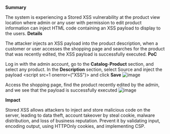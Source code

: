 **Summary**

The system is experiencing a Stored XSS vulnerability at the product view location where admin or any user with permission to edit product information can inject HTML code containing an XSS payload to display to the users.
**Details**

The attacker injects an XSS payload into the product description, when a customer or user accesses the shopping page and searches for the product that was recently edited, the XSS payload is successfully executed.
**PoC**

Log in with the admin account, go to the **Catalog**-**Product** section, and select any product.
In the **Description** section, select Source and inject the payload <script src=1 onerror=("XSS")> and click **Save**
![image](https://github.com/user-attachments/assets/2745b3b8-1d13-428c-b4b5-83980e3c7fa9)
 
Access the shopping page, find the product recently edited by the admin, and we see that the payload is successfully executed
 ![image](https://github.com/user-attachments/assets/c775ad3d-7903-4dd9-86d0-fc987b934a27)

**Impact**

Stored XSS allows attackers to inject and store malicious code on the server, leading to data theft, account takeover by steal cookie, malware distribution, and loss of business reputation. Prevent it by validating input, encoding output, using HTTPOnly cookies, and implementing CSP.
